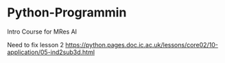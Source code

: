# Python-Programmin
Intro Course for MRes AI

Need to fix lesson 2
https://python.pages.doc.ic.ac.uk/lessons/core02/10-application/05-ind2sub3d.html

